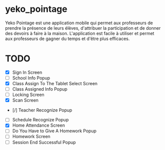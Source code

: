 # yeko_pointage

Yeko Pointage est une application mobile qui permet aux professeurs de prendre la présence de leurs élèves, d'attribuer la participation et de donner des devoirs à faire à la maison. L'application est facile à utiliser et permet aux professeurs de gagner du temps et d'être plus efficaces.

# TODO
  - [x] Sign In Screen
  - [ ] School Info Popup
  - [x] Class Assign To The Tablet Select Screen
  - [ ] Class Assigned Info Popup
  - [ ] Locking Screen
  - [x] Scan Screen
  - [/] Teacher Recognize Popup
  - [ ] Schedule Recognize Popup
  - [x] Home Attendance Screen
  - [ ] Do You Have to Give A Homework Popup
  - [ ] Homework Screen
  - [ ] Session End Successful Popup
